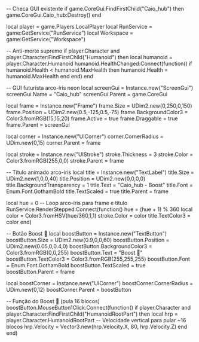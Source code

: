 -- Checa GUI existente
if game.CoreGui:FindFirstChild("Caio_hub") then
    game.CoreGui.Caio_hub:Destroy()
end

local player = game.Players.LocalPlayer
local RunService = game:GetService("RunService")
local Workspace = game:GetService("Workspace")

-- Anti-morte supremo
if player.Character and player.Character:FindFirstChild("Humanoid") then
    local humanoid = player.Character.Humanoid
    humanoid.HealthChanged:Connect(function()
        if humanoid.Health < humanoid.MaxHealth then
            humanoid.Health = humanoid.MaxHealth
        end
    end)
end

-- GUI futurista arco-íris neon
local screenGui = Instance.new("ScreenGui")
screenGui.Name = "Caio_hub"
screenGui.Parent = game.CoreGui

local frame = Instance.new("Frame")
frame.Size = UDim2.new(0,250,0,150)
frame.Position = UDim2.new(0.5,-125,0.5,-75)
frame.BackgroundColor3 = Color3.fromRGB(15,15,20)
frame.Active = true
frame.Draggable = true
frame.Parent = screenGui

local corner = Instance.new("UICorner")
corner.CornerRadius = UDim.new(0,15)
corner.Parent = frame

local stroke = Instance.new("UIStroke")
stroke.Thickness = 3
stroke.Color = Color3.fromRGB(255,0,0)
stroke.Parent = frame

-- Título animado arco-íris
local title = Instance.new("TextLabel")
title.Size = UDim2.new(1,0,0,40)
title.Position = UDim2.new(0,0,0,0)
title.BackgroundTransparency = 1
title.Text = "Caio_hub - Boost"
title.Font = Enum.Font.GothamBold
title.TextScaled = true
title.Parent = frame

local hue = 0
-- Loop arco-íris para frame e título
RunService.RenderStepped:Connect(function()
    hue = (hue + 1) % 360
    local color = Color3.fromHSV(hue/360,1,1)
    stroke.Color = color
    title.TextColor3 = color
end)

-- Botão Boost 🚀
local boostButton = Instance.new("TextButton")
boostButton.Size = UDim2.new(0.9,0,0,60)
boostButton.Position = UDim2.new(0.05,0,0.4,0)
boostButton.BackgroundColor3 = Color3.fromRGB(0,0,255)
boostButton.Text = "Boost 🚀"
boostButton.TextColor3 = Color3.fromRGB(255,255,255)
boostButton.Font = Enum.Font.GothamBold
boostButton.TextScaled = true
boostButton.Parent = frame

local boostCorner = Instance.new("UICorner")
boostCorner.CornerRadius = UDim.new(0,12)
boostCorner.Parent = boostButton

-- Função do Boost 🚀 (pula 16 blocos)
boostButton.MouseButton1Click:Connect(function()
    if player.Character and player.Character:FindFirstChild("HumanoidRootPart") then
        local hrp = player.Character.HumanoidRootPart
        -- Velocidade vertical para pular ~16 blocos
        hrp.Velocity = Vector3.new(hrp.Velocity.X, 80, hrp.Velocity.Z)
    end
end)
